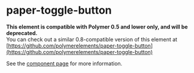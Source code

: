 paper-toggle-button
===================

**This element is compatible with Polymer 0.5 and lower only, and will be deprecated.**  
You can check out a similar 0.8-compatible version of this element at [https://github.com/polymerelements/paper-toggle-button](https://github.com/polymerelements/paper-toggle-button)

See the [component page](https://www.polymer-project.org/0.5/docs/elements/paper-toggle-button.html) for more information.
